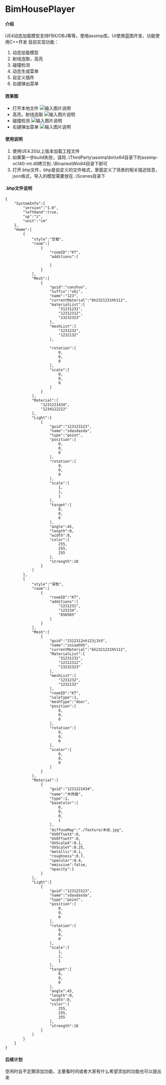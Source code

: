 # BimHousePlayer

#### 介绍

UE4动态加载模型支持FBX/OBJ等等，使用assimp库。UI使用蓝图开发，功能使用C++开发
目前实现功能： 
1. 动态加载模型
2. 射线选取，高亮
3. 碰撞检测
4. 动态生成菜单
5. 自定义插件
6. 右键弹出菜单

#### 效果图
- 打开本地文件
![输入图片说明](https://files.gitee.com/group1/M00/08/B5/PaAvDF0240GAS30FAAnOp_BR1rg116.png?token=ef544bae61dd306a6f52320fe7828438&ts=1563878482&attname=%E5%BE%AE%E4%BF%A1%E5%9B%BE%E7%89%87_20190723183650.png&disposition=attachment "打开本地文件")
- 高亮，射线选取
![输入图片说明](https://files.gitee.com/group1/M00/08/B5/PaAvDF0242GAKfC0ABEK46ZJrBw859.png?token=7f97c7b25fff3c4f10f0c2200576ebdf&ts=1563878551&attname=%E5%BE%AE%E4%BF%A1%E5%9B%BE%E7%89%87_20190723183542.png&disposition=attachment "高亮，射线选取")
- 碰撞检测
![输入图片说明](https://files.gitee.com/group1/M00/08/B5/PaAvDF0243mAG9POACMWQuyCE4Y531.png?token=3c66c14750ba010e10e2236c10bfe662&ts=1563878564&attname=%E5%BE%AE%E4%BF%A1%E5%9B%BE%E7%89%87_20190723183702.png&disposition=attachment "碰撞检测")
- 右键弹出菜单
![输入图片说明](https://files.gitee.com/group1/M00/08/B5/PaAvDF025bCAX6ykAAvEt6_Aep0343.png?token=f1357abd8baf494b24a0ada49e07860e&ts=1563878840&attname=%E5%BE%AE%E4%BF%A1%E5%9B%BE%E7%89%87_222234.png&disposition=attachment "右键弹出菜单")

#### 使用说明


1. 使用UE4.20以上版本加载工程文件
2. 如果第一步build失败，请将..\ThirdParty\assimp\bin\x64目录下的assimp-vc140-mt.dll拷贝到..\Binaries\Win64目录下即可
3. 打开.bhp文件，bhp是自定义的文件格式，里面定义了场景的相关描述信息，json格式，导入的模型需要放在..\Scenes目录下

#### .bhp文件说明

```
{
    "SystemInfo":{
        "version":"1.0",
        "leftHand":true,
        "up":"z",
        "unit":"cm"
    },
    "Home":[
        {
            "style":"空载",
            "room":[
                {
                    "roomID":"KT",
                    "additions":[
                        
                    ]
                }
            ],
            "Mesh":[
                {
                    "guid":"canzhuo",
                    "suffix":"obj",
                    "name":"123",
                    "currentMaterial":"bh2321231hh112",
                    "materialList":[
                        "31231231",
                        "12312312",
                        "23232323"
                    ],
                    "meshList":[
                        "1231232",
                        "1232132"
                    ],
                   
                    "rotation":[
                        0,
                        0,
                        0
                    ],
                    "scale":[
                        0,
                        0,
                        0
                    ]
                }
            ],
            "Material":[
                "1231221434",
                "1234122222"
            ],
            "Light":[
                {
                    "guid":"123123123",
                    "name":"sdasdasda",
                    "type":"point",
                    "position":[
                        0,
                        0,
                        0
                    ],
                    "rotation":[
                        0,
                        0,
                        0
                    ],
                    "scale":[
                        1,
                        1,
                        1
                    ],
                    "target":[
                        0,
                        0,
                        0
                    ],
                    "angle":45,
                    "length":0,
                    "width":0,
                    "color":[
                        255,
                        255,
                        255
                    ],
                    "strength":10
                }
            ]
        },
        {
            "style":"深色",
            "room":[
                {
                    "roomID":"KT",
                    "additions":[
                        "1231231",
                        "123234",
                        "656565"
                    ]
                }
            ],
            "Mesh":[
                {
                    "guid":"2312312nh123j1h3",
                    "name":"zuiaahhh",
                    "currentMaterial":"bh2321231hh112",
                    "MaterialList":[
                        "31231231",
                        "12312312",
                        "23232323"
                    ],
                    "meshList":[
                        "1231232",
                        "1232132"
                    ],
                    "roomID":"KT",
                    "saleType":1,
                    "meshType":"door",
                    "position":[
                        0,
                        0,
                        0
                    ],
                    "rotation":[
                        0,
                        0,
                        0
                    ],
                    "scaler":[
                        0,
                        0,
                        0
                    ]
                }
            ],
            "Material":[
                {
                    "guid":"1231221434",
                    "name":"木饰面",
                    "type":1,
                    "baseColor":[
                        0,
                        0,
                        0,
                        1
                    ],
                    "diffuseMap":"./Texture/木纹.jpg",
                    "UVOffsetX":0,
                    "UVOffsetY":0,
                    "UVScaleX":0.1,
                    "UVScaleY":0.25,
                    "metallic":0.1,
                    "roughness":0.7,
                    "specular":0.4,
                    "emissive":false,
                    "opacity":1
                }
            ],
            "Light":[
                {
                    "guid":"123123123",
                    "name":"sdasdasda",
                    "type":"point",
                    "position":[
                        0,
                        0,
                        0
                    ],
                    "rotation":[
                        0,
                        0,
                        0
                    ],
                    "scale":[
                        1,
                        1,
                        1
                    ],
                    "target":[
                        0,
                        0,
                        0
                    ],
                    "angle":45,
                    "length":0,
                    "width":0,
                    "color":[
                        255,
                        255,
                        255
                    ],
                    "strength":10
                }
            ]
        }
    ]
}
```

#### 后续计划
空闲时会不定期添加功能，主要看时间或者大家有什么希望添加的功能也可以提出来


